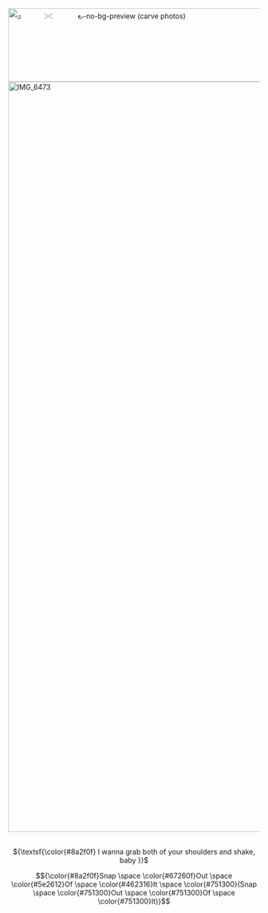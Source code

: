<img width="1000" height="147" alt="೨　   　𓏵  　　 ౿-no-bg-preview (carve photos)" src="https://github.com/user-attachments/assets/af60e321-bb6f-4558-bf41-bfdf73161112" />


<img width="2000" height="1500" alt="IMG_6473" src="https://github.com/user-attachments/assets/d05c1cc7-3938-463d-8703-a55ec3fc0384" />

<p align="center">
<br> ${\textsf{\color{#8a2f0f}  I wanna grab both of your shoulders and shake, baby  }}$
<p align="center">
  
$${\color{#8a2f0f}Snap \space \color{#67260f}Out \space \color{#5e2612}Of \space \color{#462316}It \space \color{#751300}(Snap \space \color{#751300}Out \space \color{#751300}Of \space \color{#751300}It)}$$
